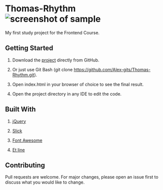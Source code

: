 # Thomas-Rhythm ![screenshot of sample](https://i.gyazo.com/6a0af0c21f7ff7cc693d1c613e9bf425.png)
My first study project for the Frontend Course. 

## Getting Started

1. Download the [project](https://github.com/Alex-gits/Thomas-Rhythm/archive/master.zip) directly from GitHub.

2. Or just use Git Bash (git clone https://github.com/Alex-gits/Thomas-Rhythm.git).

3. Open index.html in your browser of choice to see the final result.

4. Open the project directory in any IDE to edit the code.


## Built With

1.  [jQuery](https://jquery.com/)

2. [Slick](https://kenwheeler.github.io/slick/)

3. [Font Awesome](https://fontawesome.com/) 

4. [Et line](http://rhythm.nikadevs.com/content/icons-et-line)

## Contributing
Pull requests are welcome. For major changes, please open an issue first to discuss what you would like to change.
